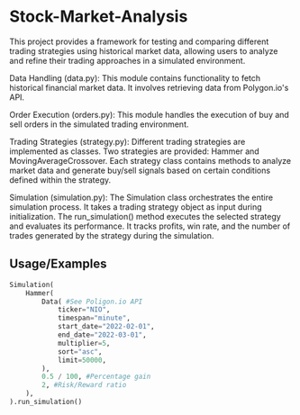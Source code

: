 # Stock-Market-Analysis

This project provides a framework for testing and comparing different trading strategies using historical market data, allowing users to analyze and refine their trading approaches in a simulated environment.

Data Handling (data.py):
This module contains functionality to fetch historical financial market data. It involves retrieving data from Polygon.io's API.

Order Execution (orders.py):
This module handles the execution of buy and sell orders in the simulated trading environment.

Trading Strategies (strategy.py):
Different trading strategies are implemented as classes. Two strategies are provided: Hammer and MovingAverageCrossover.
Each strategy class contains methods to analyze market data and generate buy/sell signals based on certain conditions defined within the strategy.

Simulation (simulation.py):
The Simulation class orchestrates the entire simulation process.
It takes a trading strategy object as input during initialization.
The run_simulation() method executes the selected strategy and evaluates its performance.
It tracks profits, win rate, and the number of trades generated by the strategy during the simulation.

## Usage/Examples

```python
Simulation(
    Hammer(
        Data( #See Poligon.io API
            ticker="NIO",
            timespan="minute",
            start_date="2022-02-01",
            end_date="2022-03-01",
            multiplier=5,
            sort="asc",
            limit=50000,
        ),
        0.5 / 100, #Percentage gain
        2, #Risk/Reward ratio
    ),
).run_simulation()

```
